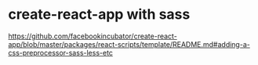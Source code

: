 # create-react-app with sass

https://github.com/facebookincubator/create-react-app/blob/master/packages/react-scripts/template/README.md#adding-a-css-preprocessor-sass-less-etc
